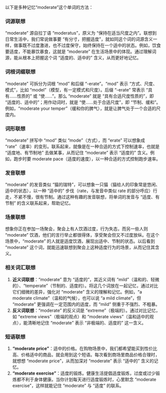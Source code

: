 以下是多种记忆“moderate”这个单词的方法：

### 词源联想
“moderate” 源自拉丁语 “moderatus”，原义为 “保持在适当尺度之内”。联想到日常生活中，我们常说做事要 “有分寸，把握适度”，就如同这个词的词源含义一样，做事既不过度激进，也不过度保守，始终保持在一个适中的状态。例如，饮食要适度，不能暴饮暴食，这就是 “moderate” 在生活场景中的体现。通过理解词源，能从根本上把握这个词 “适度的、适中的” 含义，从而更好地记忆。

### 词根词缀联想
“moderate” 可拆分为词根 “mod” 和后缀 “-erate”。“mod” 表示 “方式、尺度、模式”，比如 “model”（模型，有一定模式和尺度）。后缀 “-erate” 常表示 “具有……性质的” 或 “使……”。那么 “moderate” 就是 “具有合适尺度性质的”，即 “适度的、适中的”；用作动词时，就是 “使……处于合适尺度”，即 “节制、缓和”。例如，“moderate your temper”（缓和你的脾气），就是让脾气处于一个合适的尺度内。

### 词形联想
“moderate” 拼写中 “mod” 类似 “mode”（方式），而 “erate” 可以想象成 “rate”（速率）的变形。联系起来，就像是在一种合适的方式下控制速率，也就是 “适度地、有节制地” 去做某事，从而记住 “moderate” 表示 “适度的” 含义。例如，跑步时要 moderate pace（适度的速度），以一种合适的方式控制跑步速率。

### 发音联想
“moderate” 的发音类似 “猫的瑞特”，可以想象一只猫（猫给人的印象常是悠闲、适中的状态），以一种 “适中的” 步伐（rate，与发音中类似 rate 的部分呼应）行走，不紧不慢，很有节制。通过这种有趣的发音联想，将单词的发音与 “适度、有节制” 的含义联系起来，帮助记忆。

### 场景联想
想象你正在参加一场聚会，聚会上有人饮酒过度，行为失态，而另一些人则 “moderate” 饮酒，他们的言行举止都很得体，享受聚会但又不过度放纵。在这个场景中，“moderate” 的人就是适度饮酒，展现出适中、节制的状态。以后看到 “moderate” 这个词，就能迅速联想到聚会上这种适度行为的场景，从而记住其含义。

### 相关词汇联想
1. **近义词联想**：“moderate” 意为 “适度的”，其近义词有 “mild”（温和的、轻微的）、“temperate”（节制的、适度的）。将这几个词放在一起记忆，通过对比它们细微的差异，强化对 “moderate” 含义的理解和记忆。例如，“a moderate climate”（温和的气候），也可以说 “a mild climate”，但 “moderate” 更强调在一定范围内的适度，而 “mild” 侧重于不强烈、不粗暴。
2. **反义词联想**：“moderate” 的反义词是 “extreme”（极端的）。通过对比记忆，如 “extreme views”（极端的观点）和 “moderate views”（温和适中的观点），能清晰地记住 “moderate” 表示 “非极端的、适度的” 这一含义。

### 短语联想
1. **“moderate price”**：适中的价格。在购物场景中，我们都希望能买到性价比高、价格适中的商品，就会用到这个短语。每次看到商场里商品价格合理时，就想想 “moderate price”，从而加深对 “moderate” 表示 “适中的” 含义的记忆。
2. **“moderate exercise”**：适度的锻炼。健康生活提倡适度锻炼，过度或过少锻炼都不利于身体健康。当你计划每天进行适度锻炼时，心里默念 “moderate exercise”，这样就能记住 “moderate” 与 “适度” 的联系。 